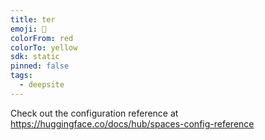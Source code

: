 ```yaml
---
title: ter
emoji: 🐳
colorFrom: red
colorTo: yellow
sdk: static
pinned: false
tags:
  - deepsite
---
```


Check out the configuration reference at https://huggingface.co/docs/hub/spaces-config-reference